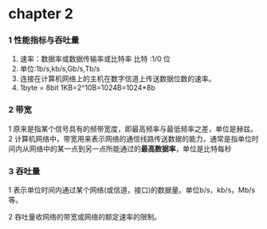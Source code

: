 # chapter 2

### 1 性能指标与吞吐量

1. 速率：数据率或数据传输率或比特率 比特 :1/0 位 
2. 单位:1b/s,kb/s,Gb/s,Tb/s 
3. 连接在计算机网络上的主机在数字信道上传送数据位数的速率。 
4. 1byte = 8bit 1KB=2^10B=1024B=1024\*8b

### 2 带宽

1 原来是指某个信号具有的频带宽度，即最高频率与最低频率之差，单位是赫兹。 2 计算机网络中，带宽用来表示网络的通信线路传送数据的能力，通常是指单位时间内从网络中的某一点到另一点所能通过的**最高数据率**，单位是比特每秒

### 3 吞吐量

1 表示单位时间内通过某个网络\(或信道，接口\)的数据量。单位b/s，kb/s，Mb/s等。

2 吞吐量收网络的带宽或网络的额定速率的限制。

